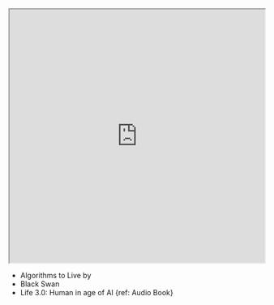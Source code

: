 <iframe src="https://docs.google.com/spreadsheets/d/1eiCMz1cYgSFrJZypssDhk-8psfhDdwZ2B3_xkK6scEw/edit?usp=sharing" width="100%" height="500"></iframe>

- Algorithms to Live by
- Black Swan
- Life 3.0: Human in age of AI {ref: Audio Book}